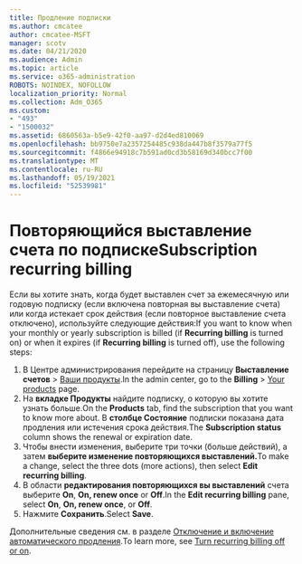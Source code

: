 ```yaml
---
title: Продление подписки
ms.author: cmcatee
author: cmcatee-MSFT
manager: scotv
ms.date: 04/21/2020
ms.audience: Admin
ms.topic: article
ms.service: o365-administration
ROBOTS: NOINDEX, NOFOLLOW
localization_priority: Normal
ms.collection: Adm_O365
ms.custom:
- "493"
- "1500032"
ms.assetid: 6860563a-b5e9-42f0-aa97-d2d4ed810069
ms.openlocfilehash: bb9750e7a2357254485c938da447b8f3579a77f5
ms.sourcegitcommit: f4866e94918c7b591ad0cd3b58169d340bcc7f00
ms.translationtype: MT
ms.contentlocale: ru-RU
ms.lasthandoff: 05/19/2021
ms.locfileid: "52539981"
---
```

# <a name="subscription-recurring-billing"></a><span data-ttu-id="a93ac-102">Повторяющийся выставление счета по подписке</span><span class="sxs-lookup"><span data-stu-id="a93ac-102">Subscription recurring billing</span></span>

<span data-ttu-id="a93ac-103">Если вы хотите знать, когда будет выставлен счет за  ежемесячную или годовую подписку  (если включена повторная вы выставление счета) или когда истекает срок действия (если повторное выставление счета отключено), используйте следующие действия:</span><span class="sxs-lookup"><span data-stu-id="a93ac-103">If you want to know when your monthly or yearly subscription is billed (if **Recurring billing** is turned on) or when it expires (if **Recurring billing** is turned off), use the following steps:</span></span>
  
1. <span data-ttu-id="a93ac-104">В Центре администрирования перейдите на страницу **Выставление счетов** \> [Ваши продукты](https://go.microsoft.com/fwlink/p/?linkid=842054).</span><span class="sxs-lookup"><span data-stu-id="a93ac-104">In the admin center, go to the **Billing** \> [Your products](https://go.microsoft.com/fwlink/p/?linkid=842054) page.</span></span>
2. <span data-ttu-id="a93ac-105">На **вкладке Продукты** найдите подписку, о которую вы хотите узнать больше.</span><span class="sxs-lookup"><span data-stu-id="a93ac-105">On the **Products** tab, find the subscription that you want to know more about.</span></span> <span data-ttu-id="a93ac-106">В **столбце Состояние** подписки показана дата продления или истечения срока действия.</span><span class="sxs-lookup"><span data-stu-id="a93ac-106">The **Subscription status** column shows the renewal or expiration date.</span></span>
3. <span data-ttu-id="a93ac-107">Чтобы внести изменения, выберите три точки (больше действий), а затем **выберите изменение повторяющихся выставлений.**</span><span class="sxs-lookup"><span data-stu-id="a93ac-107">To make a change, select the three dots (more actions), then select **Edit recurring billing**.</span></span>
4. <span data-ttu-id="a93ac-108">В области **редактирования повторяющихся вы выставлений** счета выберите **On**, **On, renew once** or **Off**.</span><span class="sxs-lookup"><span data-stu-id="a93ac-108">In the **Edit recurring billing** pane, select **On**, **On, renew once**, or **Off**.</span></span>
5. <span data-ttu-id="a93ac-109">Нажмите **Сохранить**.</span><span class="sxs-lookup"><span data-stu-id="a93ac-109">Select **Save**.</span></span>

<span data-ttu-id="a93ac-110">Дополнительные сведения см. в разделе [Отключение и включение автоматического продления](/microsoft-365/commerce/subscriptions/renew-your-subscription).</span><span class="sxs-lookup"><span data-stu-id="a93ac-110">To learn more, see [Turn recurring billing off or on](/microsoft-365/commerce/subscriptions/renew-your-subscription).</span></span>